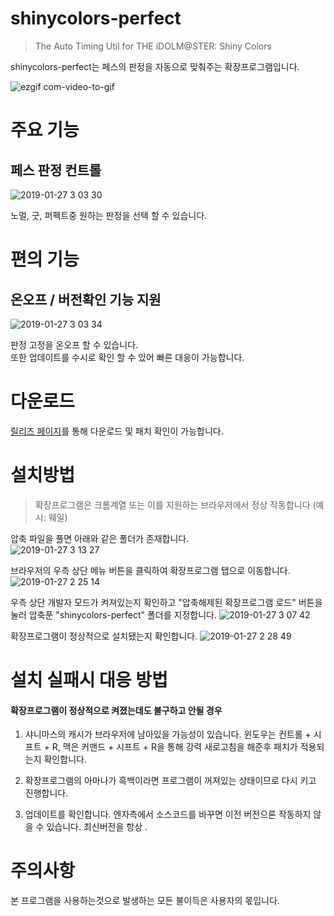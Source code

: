 shinycolors-perfect
=============
> The Auto Timing Util for THE iDOLM@STER: Shiny Colors

shinycolors-perfect는 페스의 판정을 자동으로 맞춰주는 확장프로그램입니다.

![ezgif com-video-to-gif](https://user-images.githubusercontent.com/29334258/51791040-97855780-21e0-11e9-8bc5-45480529a637.gif)

주요 기능
=============

페스 판정 컨트롤
-------------
![2019-01-27 3 03 30](https://user-images.githubusercontent.com/29334258/51791043-9d7b3880-21e0-11e9-8a7c-730e6ede5660.png)

노멀, 굿, 퍼펙트중 원하는 판정을 선택 할 수 있습니다.

편의 기능
=============

온오프 / 버전확인 기능 지원
-------------
![2019-01-27 3 03 34](https://user-images.githubusercontent.com/29334258/51791045-9eac6580-21e0-11e9-84a2-14fb172a3a72.png)

판정 고정을 온오프 할 수 있습니다.   
또한 업데이트를 수시로 확인 할 수 있어 빠른 대응이 가능합니다.


다운로드
=============
[릴리즈 페이지](https://github.com/MaxKss/shinycolors-perfect/releases)를 통해 다운로드 및 패치 확인이 가능합니다.


설치방법
=============
> 확장프로그램은 크롬계열 또는 이를 지원하는 브라우저에서 정상 작동합니다 (예시: 웨일)

압축 파일을 풀면 아래와 같은 폴더가 존재합니다.  
![2019-01-27 3 13 27](https://user-images.githubusercontent.com/29334258/51791115-8a1c9d00-21e1-11e9-8346-340d19e973c5.png)
  
브라우저의 우측 상단 메뉴 버튼을 클릭하여 확장프로그램 탭으로 이동합니다.
![2019-01-27 2 25 14](https://user-images.githubusercontent.com/29334258/51790590-cbf61500-21da-11e9-9f2f-b8a98fce40e6.png)
  
우측 상단 개발자 모드가 켜져있는지 확인하고 "압축해제된 확장프로그램 로드" 버튼을 눌러 압축푼 "shinycolors-perfect" 폴더를 지정합니다.
![2019-01-27 3 07 42](https://user-images.githubusercontent.com/29334258/51791095-445fd480-21e1-11e9-8c6d-bb7fbf738e7f.png)
  
확장프로그램이 정상적으로 설치됐는지 확인합니다.
![2019-01-27 2 28 49](https://user-images.githubusercontent.com/29334258/51790633-4fb00180-21db-11e9-84a3-e1edd6ca5880.png)
 

설치 실패시 대응 방법
=============
#### 확장프로그램이 정상적으로 켜졌는데도 불구하고 안될 경우
1. 샤니마스의 캐시가 브라우저에 남아있을 가능성이 있습니다. 윈도우는 컨트롤 + 시프트 + R, 맥은 커맨드 + 시프트 + R을 통해 강력 새로고침을 해준후 패치가 적용되는지 확인합니다.

2. 확장프로그램의 아마나가 흑백이라면 프로그램이 꺼져있는 상태이므로 다시 키고 진행합니다.

3. 업데이트를 확인합니다. 엔자측에서 소스코드를 바꾸면 이전 버전으론 작동하지 않을 수 있습니다. 최신버전을 항상 .

주의사항
=============
본 프로그램을 사용하는것으로 발생하는 모든 불이득은 사용자의 몫입니다.
